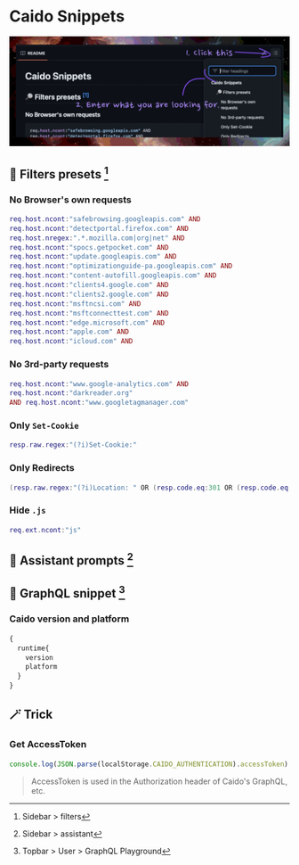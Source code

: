 # Caido Snippets

![](/images/banner.jpg)

## 🔎 Filters presets [^1]
[^1]: Sidebar > filters
### No Browser's own requests
```lua
req.host.ncont:"safebrowsing.googleapis.com" AND 
req.host.ncont:"detectportal.firefox.com" AND 
req.host.nregex:".*.mozilla.com|org|net" AND 
req.host.ncont:"spocs.getpocket.com" AND 
req.host.ncont:"update.googleapis.com" AND 
req.host.ncont:"optimizationguide-pa.googleapis.com" AND 
req.host.ncont:"content-autofill.googleapis.com" AND 
req.host.ncont:"clients4.google.com" AND 
req.host.ncont:"clients2.google.com" AND 
req.host.ncont:"msftncsi.com" AND 
req.host.ncont:"msftconnecttest.com" AND 
req.host.ncont:"edge.microsoft.com" AND 
req.host.ncont:"apple.com" AND 
req.host.ncont:"icloud.com" AND 
```

### No 3rd-party requests

```lua
req.host.ncont:"www.google-analytics.com" AND
req.host.ncont:"darkreader.org"
AND req.host.ncont:"www.googletagmanager.com"
```

### Only `Set-Cookie`
```lua
resp.raw.regex:"(?i)Set-Cookie:"
```

### Only Redirects
```lua
(resp.raw.regex:"(?i)Location: " OR (resp.code.eq:301 OR (resp.code.eq:302 OR (resp.code.eq:307 OR resp.code.eq:308))))
```

### Hide `.js`
```lua
req.ext.ncont:"js"
```

## 🤖 Assistant prompts [^2]
[^2]: Sidebar > assistant

## 🔩 GraphQL snippet [^3]
[^3]: Topbar > User > GraphQL Playground

### Caido version and platform
```graphql
{
  runtime{
    version
    platform
  }
}
```

## 🪄 Trick
### Get AccessToken

```javascript
console.log(JSON.parse(localStorage.CAIDO_AUTHENTICATION).accessToken)
```

> AccessToken is used in the Authorization header of Caido's GraphQL, etc.
